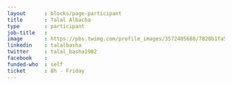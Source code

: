 ```yaml
---
layout      : blocks/page-participant
title       : Talal Albacha
type        : participant
job-title   :
image       : https://pbs.twimg.com/profile_images/3572405688/7828b1fa574753d9fffb43fdd3aa4b5b_400x400.jpeg
linkedin    : talalbasha
twitter     : talal_basha1982
facebook    :
funded-who  : self
ticket      : 8h - Friday
---
```

